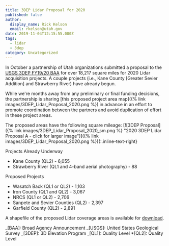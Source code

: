 ```yaml
---
title: 3DEP Lidar Proposal for 2020
published: false
author:
  display_name: Rick Kelson
  email: rkelson@utah.gov
date: 2019-11-04T12:15:55.000Z
tags:
  - lidar
  - 3dep
category: Uncategorized
---
```


In October a partnership of Utah organizations submitted a proposal to the [USGS 3DEP FY19/20 BAA](https://www.usgs.gov/core-science-systems/ngp/3dep/fy1920-usgs-broad-agency-announcement-baa-3d-elevation-program-3dep) for over 18,217 square miles for 2020 Lidar acquisition projects. A couple projects (i.e., Kane County [Greater Sevier Addition] and Strawberry River) have already begun.

While we're months away from any preliminary or final funding decisions, the partnership is sharing [this proposed project area map]({% link images/3DEP_Lidar_Proposal_2020.png %})
in advance in an effort to promote coordination between the partners and avoid duplication of effort in these project areas.

The proposed areas have the following square mileage:
[![3DEP Proposal]({% link images/3DEP_Lidar_Proposal_2020_sm.png %} "2020 3DEP Lidar Proposal A - click for larger image")]({% link images/3DEP_Lidar_Proposal_2020.png %}){:.inline-text-right}

Projects Already Underway

- Kane County (QL2) - 6,055
- Strawberry River (QL1 and 4-band aerial photography) - 88

Proposed Projects

- Wasatch Back (QL1 or QL2) - 1,103
- Iron County (QL1 and QL2) - 3,067
- NRCS (QL1 or QL2) - 2,706
- Sanpete and Sevier Counties (QL2) - 2,397
- Garfield County (QL2) - 2,891

A shapefile of the proposed Lidar coverage areas is available for [download](https://drive.google.com/a/utah.gov/uc?id=1GgSYIfC_XMFlxtfr6w4w9pa-EyyhbBVN&export=download).

_[BAA]: Broad Agency Announcement
_[USGS]: United States Geological Survey
_[3DEP]: 3D Elevation Program
_[QL1]: Quality Level \*[QL2]: Quality Level
